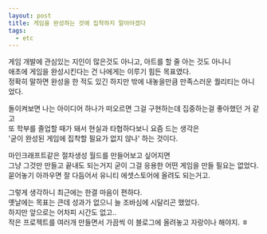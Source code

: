 ```yaml
---
layout: post
title: 게임을 완성하는 것에 집착하지 말아야겠다
tags:
  - etc
---
```


게임 개발에 관심있는 지인이 많은것도 아니고, 아트를 할 줄 아는 것도 아니니  
애초에 게임을 완성시킨다는 건 나에게는 이루기 힘든 목표였다.  
정확히 말하면 완성을 한 적도 있긴 하지만 밖에 내놓을만큼 만족스러운 퀄리티는 아니었다.

돌이켜보면 나는 아이디어 하나가 떠오르면 그걸 구현하는데 집중하는걸 좋아했던 거 같고  
또 학부를 졸업할 때가 돼서 현실과 타협하다보니 요즘 드는 생각은  
'굳이 완성된 게임에 집착할 필요가 없지 않나' 하는 것이다.  

마인크래프트같은 절차생성 월드를 만들어보고 싶어지면  
그냥 그것만 만들고 끝내도 되는거지 굳이 그걸 응용한 어떤 게임을 만들 필요는 없었다.  
묻어놓기 아까우면 잘 다듬어서 유니티 에셋스토어에 올려도 되는거고.  

그렇게 생각하니 최근에는 한결 마음이 편하다.  
옛날에는 목표는 큰데 성과가 없으니 늘 조바심에 시달리곤 했었다.  
하지만 앞으로는 어차피 시간도 없고..  
작은 프로젝트를 여러개 만들면서 가끔씩 이 블로그에 올려놓고 자랑이나 해야지. ㅎ
